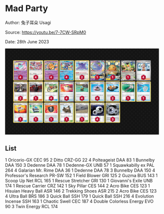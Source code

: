 # Mad Party

Author: 兔子耳朵 Usagi

Source: <https://youtu.be/7-7CW-SRpM0>

Date: 28th June 2023

![decklist](../../images/PAL/Mad%20Party/2-%20Mad%20Party.png)

## List

1 Oricorio-GX CEC 95
2 Ditto CRZ-GG 22
4 Polteageist DAA 83
1 Bunnelby DAA 150
3 Dedenne DAA 78
1 Dedenne-GX UNB 57
1 Squawkabilly ex PAL 264
4 Galarian Mr. Rime DAA 36
1 Dedenne DAA 78
3 Bunnelby DAA 150
4 Professor's Research PR-SW 152
1 Field Blower GRI 125
2 Guzma BUS 143
1 Scoop Up Net RCL 165
1 Rescue Stretcher GRI 130
1 Giovanni's Exile UNB 174
1 Rescue Carrier CRZ 142
1 Sky Pillar CES 144
2 Acro Bike CES 123
1 Hisuian Heavy Ball ASR 146
2 Trekking Shoes ASR 215
2 Acro Bike CES 123
4 Ultra Ball BRS 186
3 Quick Ball SSH 179
1 Quick Ball SSH 216
4 Evolution Incense SSH 163
1 Chaotic Swell CEC 187
4 Double Colorless Energy EVO 90
3 Twin Energy RCL 174

